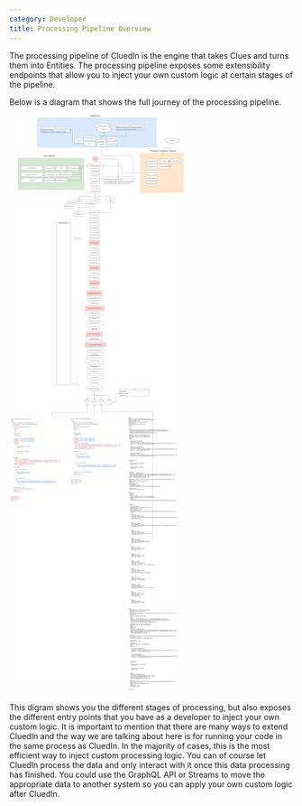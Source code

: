 ```yaml
---
category: Developer
title: Processing Pipeline Overview
---
```


The processing pipeline of CluedIn is the engine that takes Clues and turns them into Entities. The processing pipeline exposes some extensibility endpoints that allow you to inject your own custom logic at certain stages of the pipeline. 

Below is a diagram that shows the full journey of the processing pipeline. 

 ![Diagram](processing-pipeline.png)

 This digram shows you the different stages of processing, but also exposes the different entry points that you have as a developer to inject your own custom logic. It is important to mention that there are many ways to extend CluedIn and the way we are talking about here is for running your code in the same process as CluedIn. In the majority of cases, this is the most efficient way to inject custom processing logic. You can of course let CluedIn process the data and only interact with it once this data processing has finished. You could use the GraphQL API or Streams to move the appropriate data to another system so you can apply your own custom logic after CluedIn. 